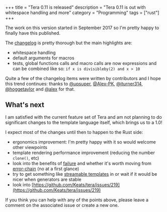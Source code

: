 +++
title = "Tera 0.11 is released"
description = "Tera 0.11 is out with whitespace handling and more"
category = "Programming"
tags = ["rust"]
+++

The work on this version started in September 2017 so I'm pretty happy to finally have this published.

The [changelog](https://github.com/Keats/tera/blob/master/CHANGELOG.md) is pretty thorough but the main
highlights are:

- whitespace handling
- default arguments for macros
- tests, global functions calls and macro calls are now expressions and can be combined like so: `if x is divisibleby(2) and x > 10`

Quite a few of the changelog items were written by contributors and I hope this trend continues: thanks
to [@upsuper](https://github.com/upsuper), [@Alex-PK](https://github.com/Alex-PK), [@jturner314](https://github.com/jturner314),
[@hoggetaylor](https://github.com/hoggetaylor) and [@alex](https://github.com/alex) for that.


## What's next

I am satisfied with the current feature set of Tera and am not planning to do significant changes
to the template language itself, which brings us to a 1.0!

I expect most of the changes until then to happen to the Rust side:

- ergonomics improvement: I'm pretty happy with it so would welcome other viewpoints
- template rendering performance improvement (reducing the number `clone()`, etc)
- look into the benefits of [failure](https://github.com/withoutboats/failure)
and whether it's worth moving from [error-chain](https://github.com/rust-lang-nursery/error-chain) (no at a first glance)
- try to get something like [streamable templates](https://github.com/Keats/tera/issues/211) in or wait if it would be nicer when generators are stable
- look into [https://github.com/Keats/tera/issues/219](https://github.com/Keats/tera/issues/219)

If you think you can help with any of the points above, please leave a comment on the associated issue or create a new one.
